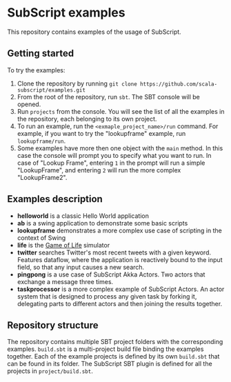 # SubScript examples
This repository contains examples of the usage of SubScript.

## Getting started
To try the examples:

1. Clone the repository by running `git clone https://github.com/scala-subscript/examples.git`
2. From the root of the repository, run `sbt`. The SBT console will be opened.
3. Run `projects` from the console. You will see the list of all the examples in the repository, each belonging to its own project.
4. To run an example, run the `<exmaple_project_name>/run` command. For example, if you want to try the "lookupframe" example, run `lookupframe/run`.
5. Some examples have more then one object with the `main` method. In this case the console will prompt you to specify what you want to run. In case of "Lookup Frame", entering `1` in the prompt will run a simple "LookupFrame", and entering `2` will run the more complex "LookupFrame2".

## Examples description
- **helloworld** is a classic Hello World application
- **ab** is a swing application to demonstrate some basic scripts
- **lookupframe** demonstrates a more complex use case of scripting in the context of Swing
- **life** is the [Game of Life](https://en.wikipedia.org/wiki/Conway%27s_Game_of_Life) simulator
- **twitter** searches Twitter's most recent tweets with a given keyword. Features dataflow, where the application is reactively bound to the input field, so that any input causes a new search.
- **pingpong** is a use case of SubScript Akka Actors. Two actors that exchange a message three times.
- **taskprocessor** is a more complex example of SubScript Actors. An actor system that is designed to process any given task by forking it, delegating parts to different actors and then joining the results together.

## Repository structure
The repository contains multiple SBT project folders with the corresponding examples. `build.sbt` is a multi-project build file binding the examples together. Each of the example projects is defined by its own `build.sbt` that can be found in its folder. The SubScript SBT plugin is defined for all the projects in `project/build.sbt`.